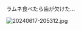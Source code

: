ラムネ食べたら歯が欠けた...

![20240617-205312.jpg](https://ceshmina-photos.s3.ap-northeast-1.amazonaws.com/medium/202406/20240617-205312.jpg)

